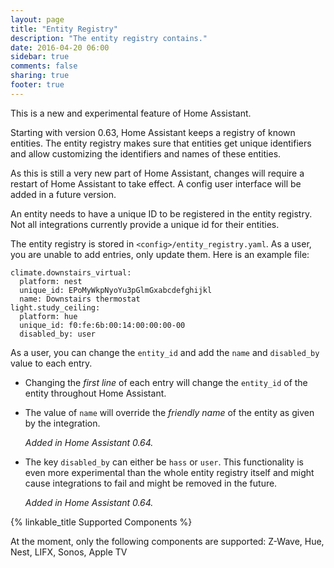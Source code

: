 ```yaml
---
layout: page
title: "Entity Registry"
description: "The entity registry contains."
date: 2016-04-20 06:00
sidebar: true
comments: false
sharing: true
footer: true
---
```


<p class='note'>
This is a new and experimental feature of Home Assistant.
</p>

Starting with version 0.63, Home Assistant keeps a registry of known entities.
The entity registry makes sure that entities get unique identifiers and allow
customizing the identifiers and names of these entities.

As this is still a very new part of Home Assistant, changes will require a
restart of Home Assistant to take effect. A config user interface will be added
in a future version.

<p class='note'>
An entity needs to have a unique ID to be registered in the entity registry.
Not all integrations currently provide a unique id for their entities.
</p>

The entity registry is stored in `<config>/entity_registry.yaml`. As a user,
you are unable to add entries, only update them. Here is an example file:

```
climate.downstairs_virtual:
  platform: nest
  unique_id: EPoMyWkpNyoYu3pGlmGxabcdefghijkl
  name: Downstairs thermostat
light.study_ceiling:
  platform: hue
  unique_id: f0:fe:6b:00:14:00:00:00-00
  disabled_by: user
```

As a user, you can change the `entity_id` and add the `name` and `disabled_by`
value to each entry.
 - Changing the _first line_ of each entry will change the `entity_id` of the entity throughout Home Assistant.

 - The value of `name` will override the _friendly name_ of the entity as given by the integration.

   _Added in Home Assistant 0.64._
 - The key `disabled_by` can either be `hass` or `user`. This functionality
   is even more experimental than the whole entity registry itself and might
   cause integrations to fail and might be removed in the future.

   _Added in Home Assistant 0.64._
   
{% linkable_title Supported Components %}
   
At the moment, only the following components are supported: Z-Wave, Hue, Nest, LIFX, Sonos, Apple TV
